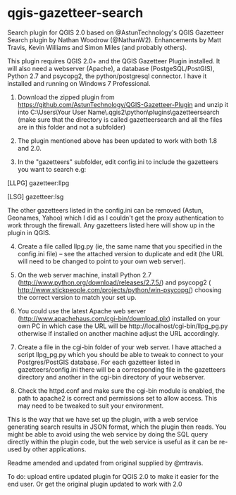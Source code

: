 qgis-gazetteer-search
=====================

Search plugin for QGIS 2.0 based on @AstunTechnology's QGIS Gazetteer Search plugin by Nathan Woodrow (@NathanW2). Enhancements by Matt Travis, Kevin Williams and Simon Miles (and probably others).

This plugin requires QGIS 2.0+ and the QGIS Gazetteer Plugin installed.  It will also need a webserver (Apache), a database (PostgeSQL/PostGIS), Python 2.7 and psycopg2, the python/postgresql connector. I have it installed and running on Windows 7 Professional.

1. Download the zipped plugin from https://github.com/AstunTechnology/QGIS-Gazetteer-Plugin and unzip it into C:\Users\Your User Name\\.qgis2\python\plugins\gazetteersearch (make sure that the directory is called gazetteersearch and all the files are in this folder and not a subfolder)

2. The plugin mentioned above has been updated to work with both 1.8 and 2.0.

3. In the "gazetteers" subfolder, edit config.ini to include the gazetteers you want to search e.g:

  [LLPG]
  gazetteer:llpg
  
  [LSG]
  gazetteer:lsg

  The other gazetteers listed in the config.ini can be removed (Astun, Geonames, Yahoo) which I did as I couldn't get the proxy authentication to work through the firewall.  Any gazetteers listed here will show up in the plugin in QGIS.

4. Create a file called llpg.py (ie, the same name that you specified in the config.ini file) – see the attached version to duplicate and edit (the URL will need to be changed to point to your own web server).

5. On the web server machine, install Python 2.7 (http://www.python.org/download/releases/2.7.5/) and psycopg2 ( http://www.stickpeople.com/projects/python/win-psycopg/) choosing the correct version to match your set up.

6. You could use the latest Apache web server (http://www.apachehaus.com/cgi-bin/download.plx) installed on your own PC in which case the URL will be http://localhost/cgi-bin/llpg_pg.py otherwise if installed on another machine adjust the URL accordingly.

7. Create a file in the cgi-bin folder of your web server. I have attached a script llpg_pg.py which you should be able to tweak to connect to your Postgres/PostGIS database. For each gazetteer listed in gazetteers/config.ini there will be a corresponding file in the gazetteers directory and another in the cgi-bin directory of your webserver.

8. Check the httpd.conf and make sure the cgi-bin module is enabled, the path to apache2 is correct and permissions set to allow access. This may need to be tweaked to suit your environment.

This is the way that we have set up the plugin, with a web service generating search results in JSON format, which the plugin then reads.  You might be able to avoid using the web service by doing the SQL query directly within the plugin code, but the web service is useful as it can be re-used by other applications.

Readme amended and updated from original supplied by @mtravis.

To do: upload entire updated plugin for QGIS 2.0 to make it easier for the end user. Or get the original plugin updated to work with 2.0
